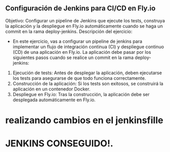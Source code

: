 
## Configuración de Jenkins para CI/CD en Fly.io
Objetivo: Configurar un pipeline de Jenkins que ejecute los tests, construya la aplicación y la despliegue en Fly.io automáticamente cuando se haga un commit en la rama deploy-jenkins. Descripción del ejercicio:
- En este ejercicio, vas a configurar un pipeline de jenkins para implementar un flujo de integración continua (CI) y despliegue continuo (CD) de una aplicación en Fly.io. La
aplicación debe pasar por los siguientes pasos cuando se realice un commit en la rama deploy-jenkins:
1. Ejecución de tests: Antes de desplegar la aplicación, deben ejecutarse los tests para
asegurarse de que todo funciona correctamente.
2. Construcción de la aplicación: Si los tests son exitosos, se construirá la aplicación en
un contenedor Docker.
3. Despliegue en Fly.io: Tras la construcción, la aplicación debe ser desplegada
automáticamente en Fly.io.

# realizando cambios en el jenkinsfille 

# JENKINS CONSEGUIDO!. 

